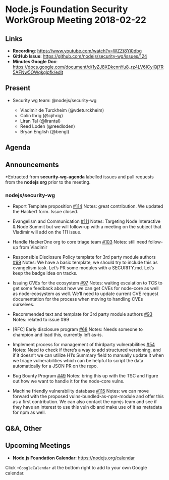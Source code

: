 # Node.js Foundation Security WorkGroup Meeting 2018-02-22

## Links

* **Recording**: https://www.youtube.com/watch?v=WZZt8Yi0dbg
* **GitHub Issue**: https://github.com/nodejs/security-wg/issues/124
* **Minutes Google Doc**: https://docs.google.com/document/d/1yZJ8XDkcnnYu8_rz4LV6ICyiQj7R5AFNw5OWqkglpfk/edit

## Present

* Security wg team: @nodejs/security-wg

  * Vladimir de Turckheim (@vdeturckheim)
  * Colin Ihrig (@cjihrig)
  * Liran Tal (@lirantal)
  * Reed Loden (@reedloden)
  * Bryan English (@bengl)

## Agenda

## Announcements

*Extracted from **security-wg-agenda** labelled issues and pull requests from the **nodejs org** prior to the meeting.

### nodejs/security-wg

* Report Template proposition [#114](https://github.com/nodejs/security-wg/issues/114)
Notes: great contribution. We updated the Hacker1 form. Issue closed.
* Evangelism and Communication [#111](https://github.com/nodejs/security-wg/issues/111)
Notes: Targeting Node Interactive & Node Summit but we will follow-up with a meeting on the subject that Vladimir will add on the 111 issue.
* Handle HackerOne org to core triage team [#103](https://github.com/nodejs/security-wg/issues/103)
Notes: still need follow-up from Vladimir
* Responsible Disclosure Policy template for 3rd party module authors [#99](https://github.com/nodejs/security-wg/pull/99)
Notes: We have a basic template, we should try to include this as evangelism task. Let’s PR some modules with a SECURITY.md. Let’s keep the badge idea on tracks.
* Issuing CVEs for the ecosystem [#97](https://github.com/nodejs/security-wg/issues/97)
Notes: waiting escalation to TCS to get some feedback about how we can get CVEs for node-core as well as node-ecosystem as well. We’ll need to update current CVE request documentation for the process when moving to handling CVEs ourselves.

* Recommended text and template for 3rd party module authors [#93](https://github.com/nodejs/security-wg/issues/93)
Notes: related to issue #99
* \[RFC\] Early disclosure program  [#68](https://github.com/nodejs/security-wg/issues/68)
Notes: Needs someone to champion and lead this, currently left as-is.
* Implement process for management of thirdparty vulnerabilities [#54](https://github.com/nodejs/security-wg/issues/54)
Notes: Need to check if there’s a way to add structured versioning, and if it doesn’t we can utilize H1’s Summary field to manually update it when we triage vulnerabilities which can be helpful to script the data automatically for a JSON PR on the repo.
* Bug Bounty Program [#49](https://github.com/nodejs/security-wg/issues/49)
Notes: bring this up with the TSC and figure out how we want to handle it for the node-core vulns.
* Machine friendly vulnerability database [#115](https://github.com/nodejs/security-wg/issues/115)
Notes: we can move forward with the proposed vulns-bundled-as-npm-module and offer this as a first contribution. We can also contact the npmjs team and see if they have an interest to use this vuln db and make use of it as metadata for npm as well.



## Q&A, Other

## Upcoming Meetings

* **Node.js Foundation Calendar**: https://nodejs.org/calendar

Click `+GoogleCalendar` at the bottom right to add to your own Google calendar.
